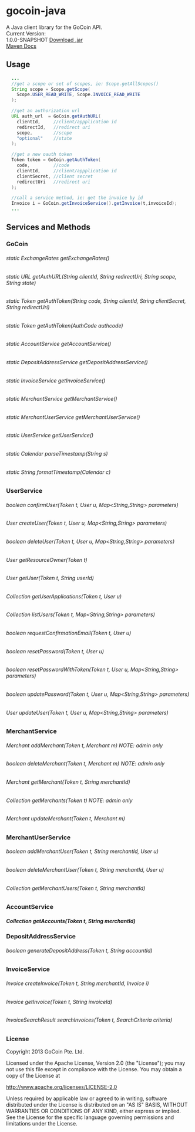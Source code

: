 gocoin-java
===========

A Java client library for the GoCoin API.<br>
Current Version: <br>
1.0.0-SNAPSHOT 
[Download .jar](http://gocoin-developers.s3.amazonaws.com/downloads/gocoin-java-1.0.0-SNAPSHOT.zip)<br>
[Maven Docs](http://gocoin-developers.s3.amazonaws.com/maven/index.html)


## Usage

```java
  ...
  //get a scope or set of scopes, ie: Scope.getAllScopes()
  String scope = Scope.getScope(
    Scope.USER_READ_WRITE, Scope.INVOICE_READ_WRITE
  );

  //get an authorization url
  URL auth_url  = GoCoin.getAuthURL(
    clientId,     //client/appplication id
    redirectId,   //redirect uri
    scope,        //scope
    "optional"    //state
  );

  //get a new oauth token
  Token token = GoCoin.getAuthToken(
    code,         //code
    clientId,     //client/appplication id
    clientSecret, //client secret
    redirectUri   //redirect uri
  );

  //call a service method, ie: get the invoice by id
  Invoice i = GoCoin.getInvoiceService().getInvoice(t,invoiceId);
  ...
```

## Services and Methods

### GoCoin

###### static ExchangeRates getExchangeRates()
###### static URL getAuthURL(String clientId, String redirectUri, String scope, String state)
###### static Token getAuthToken(String code, String clientId, String clientSecret, String redirectUri)
###### static Token getAuthToken(AuthCode authcode)
###### static AccountService getAccountService() 
###### static DepositAddressService getDepositAddressService()
###### static InvoiceService getInvoiceService()
###### static MerchantService getMerchantService()
###### static MerchantUserService getMerchantUserService()
###### static UserService getUserService()
###### static Calendar parseTimestamp(String s)
###### static String formatTimestamp(Calendar c)

### UserService

###### boolean confirmUser(Token t, User u, Map<String,String> parameters)
###### User createUser(Token t, User u, Map<String,String> parameters)
###### boolean deleteUser(Token t, User u, Map<String,String> parameters)
###### User getResourceOwner(Token t)
###### User getUser(Token t, String userId)
###### Collection<Application> getUserApplications(Token t, User u)
###### Collection<User> listUsers(Token t, Map<String,String> parameters)
###### boolean requestConfirmationEmail(Token t, User u)
###### boolean resetPassword(Token t, User u)
###### boolean resetPasswordWithToken(Token t, User u, Map<String,String> parameters)
###### boolean updatePassword(Token t, User u, Map<String,String> parameters)
###### User updateUser(Token t, User u, Map<String,String> parameters)

### MerchantService

###### Merchant addMerchant(Token t, Merchant m)           NOTE: admin only
###### boolean deleteMerchant(Token t, Merchant m)         NOTE: admin only
###### Merchant getMerchant(Token t, String merchantId)
###### Collection<Merchant> getMerchants(Token t)          NOTE: admin only
###### Merchant updateMerchant(Token t, Merchant m)

### MerchantUserService

###### boolean addMerchantUser(Token t, String merchantId, User u)
###### boolean deleteMerchantUser(Token t, String merchantId, User u)
###### Collection<User> getMerchantUsers(Token t, String merchantId)

### AccountService

##### Collection<Account> getAccounts(Token t, String merchantId)

### DepositAddressService

###### boolean generateDepositAddress(Token t, String accountId)

### InvoiceService

###### Invoice createInvoice(Token t, String merchantId, Invoice i)
###### Invoice getInvoice(Token t, String invoiceId)
###### InvoiceSearchResult searchInvoices(Token t, SearchCriteria criteria)

### License

Copyright 2013 GoCoin Pte. Ltd.

Licensed under the Apache License, Version 2.0 (the "License");
you may not use this file except in compliance with the License.
You may obtain a copy of the License at

   http://www.apache.org/licenses/LICENSE-2.0

Unless required by applicable law or agreed to in writing, software
distributed under the License is distributed on an "AS IS" BASIS,
WITHOUT WARRANTIES OR CONDITIONS OF ANY KIND, either express or implied.
See the License for the specific language governing permissions and
limitations under the License.
